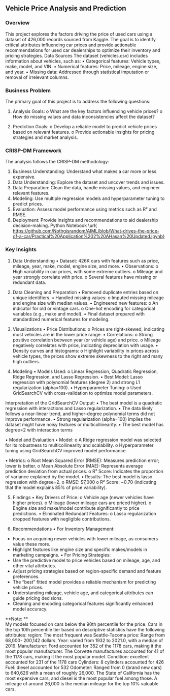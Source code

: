 ## Vehicle Price Analysis and Prediction
### Overview

This project explores the factors driving the price of used cars using a dataset of 426,000 records sourced from Kaggle. 
The goal is to identify critical attributes influencing car prices and provide actionable recommendations for used car dealerships to optimize their inventory and pricing strategies. 
Data Sources
The dataset (vehicles.csv) includes information about vehicles, such as:
•	Categorical features: Vehicle types, make, model, and VIN.
•	Numerical features: Price, mileage, engine size, and year.
•	Missing data: Addressed through statistical imputation or removal of irrelevant columns.

### Business Problem
The primary goal of this project is to address the following questions:
1.	Analysis Goals:
o	What are the key factors influencing vehicle prices?
o	How do missing values and data inconsistencies affect the dataset?

3.	Prediction Goals:
o	Develop a reliable model to predict vehicle prices based on relevant features.
o	Provide actionable insights for pricing strategies and market analysis.

###  CRISP-DM Framework
The analysis follows the CRISP-DM methodology:
1.	Business Understanding: Understand what makes a car more or less expensive.
2.	Data Understanding: Explore the dataset and uncover trends and issues.
3.	Data Preparation: Clean the data, handle missing values, and engineer relevant features.
4.	Modeling: Use multiple regression models and hyperparameter tuning to predict prices.
5.	Evaluation: Assess model performance using metrics such as R² and RMSE.
6.	Deployment: Provide insights and recommendations to aid dealership decision-making.
Python Notebook \url{ https://github.com/Nothgisrandom/AIML/blob/What-drives-the-price-of-a-car/Practical%20Application%202%20AHasan%20Updated.ipynb}

###  Key Insights
1. Data Understanding
•	Dataset: 426K cars with features such as price, mileage, year, make, model, engine size, and more.
•	Observations:
o	High variability in car prices, with some extreme outliers.
o	Mileage and year strongly correlate with price.
o	Several features have missing or redundant data.

2. Data Cleaning and Preparation
•	Removed duplicate entries based on unique identifiers.
•	Handled missing values:
o	Imputed missing mileage and engine size with median values.
•	Engineered new features:
o	An indicator for old or vintage cars. 
o	One-hot encoding for categorical variables (e.g., make and model).
•	Final dataset prepared with standardized numerical features for modeling.

3. Visualizations
•	Price Distributions:
o	Prices are right-skewed, indicating most vehicles are in the lower price range.
•	Correlations:
o	Strong positive correlation between year (or vehicle age) and price.
o	Mileage negatively correlates with price, indicating depreciation with usage.
•	Density curves and histograms:
o	Highlight variability in prices across vehicle types, the prices show extreme skewness to the right and many high outliers.

5. Modeling
•	Models Used:
o	Linear Regression, Quadratic Regression, Ridge Regression, and Lasso Regression.
•	Best Model: Lasso regression with polynomial features (degree 2) and strong L1 regularization (alpha=100).
•	Hyperparameter Tuning:
o	Used GridSearchCV with cross-validation to optimize model parameters.

Interpretation of the GridSearchCV Output:
•	The best model is a quadratic regression with interactions and Lasso regularization.
•	The data likely follows a near-linear trend, and higher-degree polynomial terms did not improve performance.
•	Strong regularization (alpha=100) implies the dataset might have noisy features or multicollinearity.
•	The best model has degree=2 with interaction terms

•	Model and Evaluation
•	Model:
o	A Ridge regression model was selected for its robustness to multicollinearity and scalability.
o	Hyperparameter tuning using GridSearchCV improved model performance.

•	Metrics:
o	Root Mean Squared Error (RMSE): Measures prediction error; lower is better.
o	Mean Absolute Error (MAE): Represents average prediction deviation from actual prices.
o	R² Score: Indicates the proportion of variance explained by the model.
•	Results: The best model is lasso regression with degree=2.
o	RMSE: $7,000
o	R² Score: ~0.70 (indicating that the model explains 85% of price variability).

5. Findings
•	Key Drivers of Price:
o	Vehicle age (newer vehicles have higher prices).
o	Mileage (lower mileage cars are priced higher).
o	Engine size and make/model contribute significantly to price predictions.
•	Eliminated Redundant Features:
o	Lasso regularization dropped features with negligible contributions.

6. Recommendations
•	For Inventory Management:
- Focus on acquiring newer vehicles with lower mileage, as consumers value these more.
-	Highlight features like engine size and specific makes/models in marketing campaigns.
•	For Pricing Strategies:
  - Use the predictive model to price vehicles based on mileage, age, and other vital attributes.
  -   Adjust pricing strategies based on region-specific demand and feature preferences.
  -	The “best” fitted model provides a reliable mechanism for predicting vehicle prices.
  -	Understanding mileage, vehicle age, and categorical attributes can guide pricing decisions.
  -	Cleaning and encoding categorical features significantly enhanced model accuracy.

**Note: **	
My models focused on cars below the 90th percentile for the price. Cars in the top 10th percentile tier based on descriptive statistics have the following attributes: 
region: The most frequent was Seattle-Tacoma
price: Range from 68,000- 200,142 dollars.
Year: varied from 1932 to 2021.0, with a median of 2019.
Manufacturer: Ford accounted for 352 of the 1178 cars, making it the most popular manufacturer. The Corvette manufactures accounted for 41 of the 1178 cars, making it the most popular model.
Condition: excellent accounted for 231 of the 1178 cars
Cylinders: 8 cylinders accounted for 426
Fuel: diesel accounted for 532
Odometer: Ranged from 0 (brand new cars) to 640,626 with a mean of roughly 26,000.
The State of California has the most expensive cars, and diesel is the most popular fuel among those.
A mileage of around 26,000 is the median mileage for the top 10% valuable cars.
 






